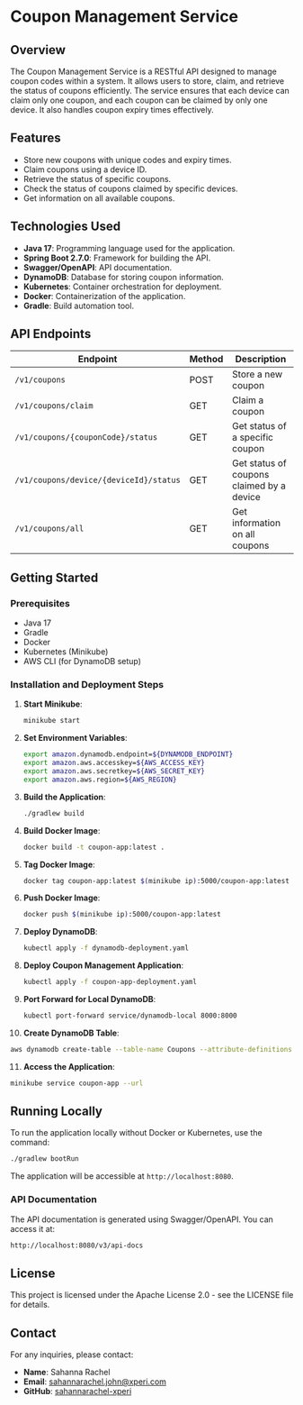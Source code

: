
# Coupon Management Service

## Overview

The Coupon Management Service is a RESTful API designed to manage coupon codes within a system. It allows users to store, claim, and retrieve the status of coupons efficiently. The service ensures that each device can claim only one coupon, and each coupon can be claimed by only one device. It also handles coupon expiry times effectively.

## Features

- Store new coupons with unique codes and expiry times.
- Claim coupons using a device ID.
- Retrieve the status of specific coupons.
- Check the status of coupons claimed by specific devices.
- Get information on all available coupons.

## Technologies Used

- **Java 17**: Programming language used for the application.
- **Spring Boot 2.7.0**: Framework for building the API.
- **Swagger/OpenAPI**: API documentation.
- **DynamoDB**: Database for storing coupon information.
- **Kubernetes**: Container orchestration for deployment.
- **Docker**: Containerization of the application.
- **Gradle**: Build automation tool.

## API Endpoints

| Endpoint                                | Method | Description                               |
|-----------------------------------------|--------|-------------------------------------------|
| `/v1/coupons`                           | POST   | Store a new coupon                        |
| `/v1/coupons/claim`                     | GET    | Claim a coupon                            |
| `/v1/coupons/{couponCode}/status`       | GET    | Get status of a specific coupon           |
| `/v1/coupons/device/{deviceId}/status`  | GET    | Get status of coupons claimed by a device |
| `/v1/coupons/all`                       | GET    | Get information on all coupons            |

## Getting Started

### Prerequisites

- Java 17
- Gradle
- Docker
- Kubernetes (Minikube)
- AWS CLI (for DynamoDB setup)

### Installation and Deployment Steps

1. **Start Minikube**:

   ```bash
   minikube start
   ```

2. **Set Environment Variables**:

   ```bash
   export amazon.dynamodb.endpoint=${DYNAMODB_ENDPOINT}
   export amazon.aws.accesskey=${AWS_ACCESS_KEY}
   export amazon.aws.secretkey=${AWS_SECRET_KEY}
   export amazon.aws.region=${AWS_REGION}
   ```

3. **Build the Application**:

   ```bash
   ./gradlew build
   ```

4. **Build Docker Image**:

   ```bash
   docker build -t coupon-app:latest .
   ```

5. **Tag Docker Image**:

   ```bash
   docker tag coupon-app:latest $(minikube ip):5000/coupon-app:latest
   ```

6. **Push Docker Image**:

   ```bash
   docker push $(minikube ip):5000/coupon-app:latest
   ```

7. **Deploy DynamoDB**:

   ```bash
   kubectl apply -f dynamodb-deployment.yaml
   ```

8. **Deploy Coupon Management Application**:

   ```bash
   kubectl apply -f coupon-app-deployment.yaml
   ```

9. **Port Forward for Local DynamoDB**:

   ```bash
   kubectl port-forward service/dynamodb-local 8000:8000
   ```

10. **Create DynamoDB Table**:

   ```bash
   aws dynamodb create-table --table-name Coupons --attribute-definitions AttributeName=couponCode,AttributeType=S --key-schema AttributeName=couponCode,KeyType=HASH --provisioned-throughput ReadCapacityUnits=5,WriteCapacityUnits=5 --endpoint-url http://localhost:8000
   ```

11. **Access the Application**:

   ```bash
   minikube service coupon-app --url
   ```

## Running Locally

To run the application locally without Docker or Kubernetes, use the command:

```bash
./gradlew bootRun
```

The application will be accessible at `http://localhost:8080`.

### API Documentation

The API documentation is generated using Swagger/OpenAPI. You can access it at:

```bash
http://localhost:8080/v3/api-docs
```

## License

This project is licensed under the Apache License 2.0 - see the LICENSE file for details.

## Contact

For any inquiries, please contact:

- **Name**: Sahanna Rachel
- **Email**: sahannarachel.john@xperi.com
- **GitHub**: [sahannarachel-xperi](https://github.com/sahannarachel-xperi)
